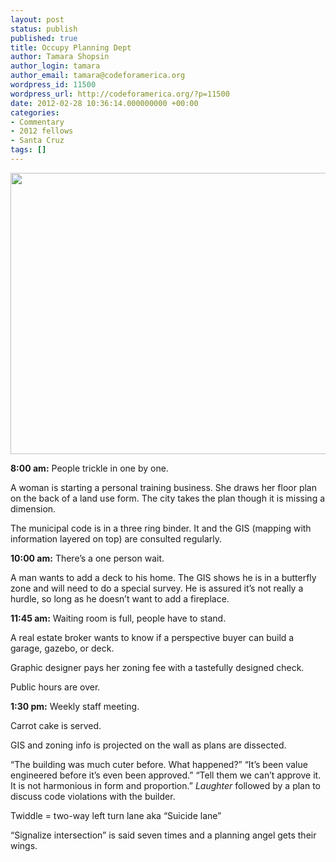 ```yaml
---
layout: post
status: publish
published: true
title: Occupy Planning Dept
author: Tamara Shopsin
author_login: tamara
author_email: tamara@codeforamerica.org
wordpress_id: 11500
wordpress_url: http://codeforamerica.org/?p=11500
date: 2012-02-28 10:36:14.000000000 +00:00
categories:
- Commentary
- 2012 fellows
- Santa Cruz
tags: []
---
```

<img class="alignnone size-full wp-image-11502" title="IMG_0702" src="http://codeforamerica.org/wp-content/uploads/2012/02/IMG_0702.jpg" alt="" width="600" height="450" />

<strong>8:00 am:</strong> People trickle in one by one.

A woman is starting a personal training business. She draws her floor plan on the back of a land use form. The city takes the plan though it is missing a dimension.

The municipal code is in a three ring binder. It and the GIS (mapping with information layered on top) are consulted regularly.

<strong>10:00 am:</strong> There’s a one person wait.

A man wants to add a deck to his home. The GIS shows he is in a butterfly zone and will need to do a special survey. He is assured it’s not really a hurdle, so long as he doesn’t want to add a fireplace.

<strong>11:45 am:</strong> Waiting room is full, people have to stand.

A real estate broker wants to know if a perspective buyer can build a garage, gazebo, or deck.

Graphic designer pays her zoning fee with a tastefully designed check.

Public hours are over.

<strong>1:30 pm:</strong> Weekly staff meeting.

Carrot cake is served.

GIS and zoning info is projected on the wall as plans are dissected.

“The building was much cuter before. What happened?”
“It’s been value engineered before it’s even been approved.”
“Tell them we can’t approve it. It is not harmonious in form and proportion.”
<em>Laughter</em> followed by a plan to discuss code violations with the builder.

Twiddle = two-way left turn lane aka “Suicide lane”

“Signalize intersection” is said seven times and a planning angel gets their wings.

&nbsp;

